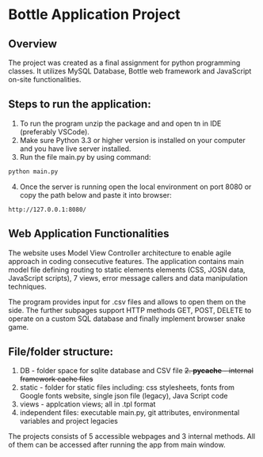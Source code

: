 <h1> Bottle Application Project </h1>

<h2>Overview</h2>

The project was created as a final assignment for python programming classes. It utilizes MySQL Database, Bottle web framework and JavaScript on-site functionalities.

<h2> Steps to run the application:</h2>

1. To run the program unzip the package and and open tn in IDE (preferably VSCode).
2. Make sure Python 3.3 or higher version is installed on your computer and you have live server installed.
3. Run the file main.py by using command:
```python
python main.py
```
4. Once the server is running open the local environment on port 8080 or copy the path below and paste it into browser:
```
http://127.0.0.1:8080/
```

<h2> Web Application Functionalities </h2>
The website uses Model View Controller architecture to enable agile approach in coding consecutive features. The application contains main model file defining routing to static elements elements (CSS, JOSN data, JavaScript scripts), 7 views, error message callers and data manipulation techniques.

The program provides input for .csv files and allows to open them on the side. The further subpages support HTTP methods GET, POST, DELETE to operate on a custom SQL database and finally implement browser snake game.

<h2>File/folder structure:</h2>

1. DB - folder space for sqlite database and CSV file
~~2. __pycache__ - internal framework cache files~~
3. static - folder for static files including:
	css stylesheets,
	fonts from Google fonts website,
	single json file (legacy),
	Java Script code
4. views - applcation views; all in .tpl format
5. independent files: executable main.py, git attributes, environmental variables and project legacies

The projects consists of 5 accessible webpages and 3 internal methods. 
All of them can be accessed after running the app from main window.
